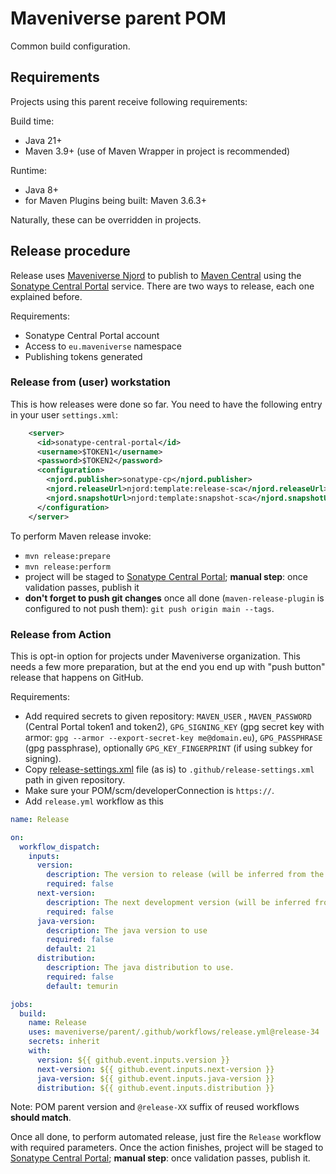 # Maveniverse parent POM

Common build configuration.

## Requirements

Projects using this parent receive following requirements:

Build time:
* Java 21+
* Maven 3.9+ (use of Maven Wrapper in project is recommended)

Runtime:
* Java 8+
* for Maven Plugins being built: Maven 3.6.3+

Naturally, these can be overridden in projects.

## Release procedure

Release uses [Maveniverse Njord](https://github.com/maveniverse/njord) to publish to [Maven Central](https://repo.maven.apache.org/maven2/)
using the [Sonatype Central Portal](https://central.sonatype.com/) service. There are two ways to release, each one
explained before.

Requirements:
* Sonatype Central Portal account
* Access to `eu.maveniverse` namespace
* Publishing tokens generated

### Release from (user) workstation

This is how releases were done so far. You need to have the following entry in your user `settings.xml`:

```xml
    <server>
      <id>sonatype-central-portal</id>
      <username>$TOKEN1</username>
      <password>$TOKEN2</password>
      <configuration>
        <njord.publisher>sonatype-cp</njord.publisher>
        <njord.releaseUrl>njord:template:release-sca</njord.releaseUrl>
        <njord.snapshotUrl>njord:template:snapshot-sca</njord.snapshotUrl>
      </configuration>
    </server>
```

To perform Maven release invoke:
* `mvn release:prepare`
* `mvn release:perform`
* project will be staged to [Sonatype Central Portal](https://central.sonatype.com/publishing); **manual step**: once validation passes, publish it
* **don't forget to push git changes** once all done (`maven-release-plugin` is configured to not push them): `git push origin main --tags`.

### Release from Action

This is opt-in option for projects under Maveniverse organization. This needs a few more preparation, but at the end
you end up with "push button" release that happens on GitHub.

Requirements:
* Add required secrets to given repository: `MAVEN_USER` , `MAVEN_PASSWORD` (Central Portal token1 and token2), `GPG_SIGNING_KEY` (gpg secret key with armor: `gpg --armor --export-secret-key me@domain.eu`), `GPG_PASSPHRASE` (gpg passphrase), optionally `GPG_KEY_FINGERPRINT` (if using subkey for signing).
* Copy [release-settings.xml](.github/release-settings.xml) file (as is) to `.github/release-settings.xml` path in given repository.
* Make sure your POM/scm/developerConnection is `https://`.
* Add `release.yml` workflow as this
```yaml
name: Release

on:
  workflow_dispatch:
    inputs:
      version:
        description: The version to release (will be inferred from the pom version by default).
        required: false
      next-version:
        description: The next development version (will be inferred from the pom version by default).
        required: false
      java-version:
        description: The java version to use
        required: false
        default: 21
      distribution:
        description: The java distribution to use.
        required: false
        default: temurin

jobs:
  build:
    name: Release
    uses: maveniverse/parent/.github/workflows/release.yml@release-34
    secrets: inherit
    with:
      version: ${{ github.event.inputs.version }}
      next-version: ${{ github.event.inputs.next-version }}
      java-version: ${{ github.event.inputs.java-version }}
      distribution: ${{ github.event.inputs.distribution }}
```

Note: POM parent version and `@release-XX` suffix of reused workflows **should match**.

Once all done, to perform automated release, just fire the `Release` workflow with required parameters. Once the
action finishes, project will be staged to [Sonatype Central Portal](https://central.sonatype.com/publishing); **manual step**: once validation passes, 
publish it.